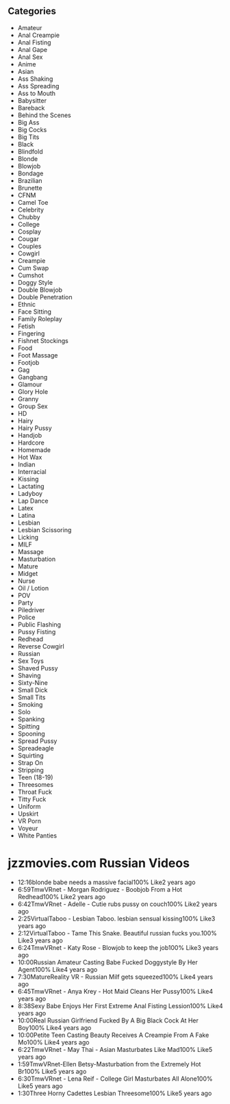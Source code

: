 ## Categories

- Amateur
- Anal Creampie
- Anal Fisting
- Anal Gape
- Anal Sex
- Anime
- Asian
- Ass Shaking
- Ass Spreading
- Ass to Mouth
- Babysitter
- Bareback
- Behind the Scenes
- Big Ass
- Big Cocks
- Big Tits
- Black
- Blindfold
- Blonde
- Blowjob
- Bondage
- Brazilian
- Brunette
- CFNM
- Camel Toe
- Celebrity
- Chubby
- College
- Cosplay
- Cougar
- Couples
- Cowgirl
- Creampie
- Cum Swap
- Cumshot
- Doggy Style
- Double Blowjob
- Double Penetration
- Ethnic
- Face Sitting
- Family Roleplay
- Fetish
- Fingering
- Fishnet Stockings
- Food
- Foot Massage
- Footjob
- Gag
- Gangbang
- Glamour
- Glory Hole
- Granny
- Group Sex
- HD
- Hairy
- Hairy Pussy
- Handjob
- Hardcore
- Homemade
- Hot Wax
- Indian
- Interracial
- Kissing
- Lactating
- Ladyboy
- Lap Dance
- Latex
- Latina
- Lesbian
- Lesbian Scissoring
- Licking
- MILF
- Massage
- Masturbation
- Mature
- Midget
- Nurse
- Oil / Lotion
- POV
- Party
- Piledriver
- Police
- Public Flashing
- Pussy Fisting
- Redhead
- Reverse Cowgirl
- Russian
- Sex Toys
- Shaved Pussy
- Shaving
- Sixty-Nine
- Small Dick
- Small Tits
- Smoking
- Solo
- Spanking
- Spitting
- Spooning
- Spread Pussy
- Spreadeagle
- Squirting
- Strap On
- Stripping
- Teen (18-19)
- Threesomes
- Throat Fuck
- Titty Fuck
- Uniform
- Upskirt
- VR Porn
- Voyeur
- White Panties

# jzzmovies.com Russian Videos

- 12:16blonde babe needs a massive facial100% Like2 years ago
- 6:59TmwVRnet - Morgan Rodriguez - Boobjob From a Hot Redhead100% Like2 years ago
- 6:42TmwVRnet - Adelle - Cutie rubs pussy on couch100% Like2 years ago
- 2:25VirtualTaboo - Lesbian Taboo. lesbian sensual kissing100% Like3 years ago
- 2:12VirtualTaboo - Tame This Snake. Beautiful russian fucks you.100% Like3 years ago
- 6:24TmwVRnet - Katy Rose - Blowjob to keep the job100% Like3 years ago
- 10:00Russian Amateur Casting Babe Fucked Doggystyle By Her Agent100% Like4 years ago
- 7:30MatureReality VR - Russian Milf gets squeezed100% Like4 years ago
- 6:45TmwVRnet - Anya Krey - Hot Maid Cleans Her Pussy100% Like4 years ago
- 8:38Sexy Babe Enjoys Her First Extreme Anal Fisting Lession100% Like4 years ago
- 10:00Real Russian Girlfriend Fucked By A Big Black Cock At Her Boy100% Like4 years ago
- 10:00Petite Teen Casting Beauty Receives A Creampie From A Fake Mo100% Like4 years ago
- 6:22TmwVRnet - May Thai - Asian Masturbates Like Mad100% Like5 years ago
- 1:59TmwVRnet-Ellen Betsy-Masturbation from the Extremely Hot Br100% Like5 years ago
- 6:30TmwVRnet - Lena Reif - College Girl Masturbates All Alone100% Like5 years ago
- 1:30Three Horny Cadettes Lesbian Threesome100% Like5 years ago